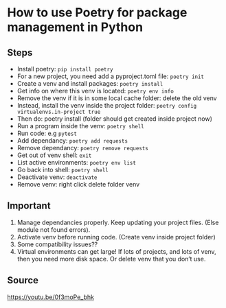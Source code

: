 # How to use Poetry for package management in Python

## Steps

- Install poetry: ```pip install poetry```
- For a new project, you need add a pyproject.toml file: ```poetry init```
- Create a venv and install packages: ```poetry install```
- Get info on where this venv is located: ```poetry env info```
- Remove the venv if it is in some local cache folder: delete the old venv
- Instead, install the venv inside the project folder: ```poetry config virtualenvs.in-project true```
- Then do: poetry install (folder should get created inside project now)
- Run a program inside the venv: ```poetry shell```
- Run code: e.g ```pytest```
- Add dependancy: ```poetry add requests```
- Remove dependancy: ```poetry remove requests```
- Get out of venv shell: ```exit```
- List active environments: ```poetry env list```
- Go back into shell: ```poetry shell```
- Deactivate venv: ```deactivate```
- Remove venv: right click delete folder venv

## Important
1. Manage dependancies properly. Keep updating your project files. (Else module not found errors).
2. Activate venv before running code. (Create venv inside project folder)
3. Some compatibility issues??
4. Virtual environments can get large! If lots of projects, and lots of venv, then you need more disk space. Or delete venv that you don’t use.

## Source
https://youtu.be/0f3moPe_bhk
